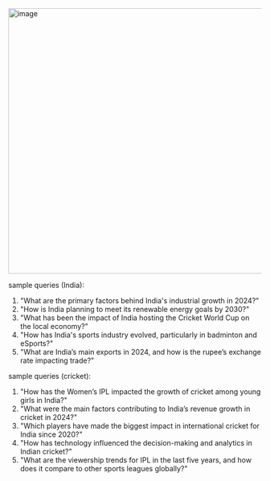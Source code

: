 

<img width="528" alt="image" src="https://github.com/user-attachments/assets/f35e6bc7-2c15-4826-886c-003b2f90054f">




sample queries (India): 

1. "What are the primary factors behind India's industrial growth in 2024?"
2. "How is India planning to meet its renewable energy goals by 2030?"
3. "What has been the impact of India hosting the Cricket World Cup on the local economy?"
4. "How has India's sports industry evolved, particularly in badminton and eSports?"
5. "What are India’s main exports in 2024, and how is the rupee’s exchange rate impacting trade?"

sample queries (cricket):

1. "How has the Women’s IPL impacted the growth of cricket among young girls in India?"
2. "What were the main factors contributing to India’s revenue growth in cricket in 2024?"
3. "Which players have made the biggest impact in international cricket for India since 2020?"
4. "How has technology influenced the decision-making and analytics in Indian cricket?"
5. "What are the viewership trends for IPL in the last five years, and how does it compare to other sports leagues globally?"






